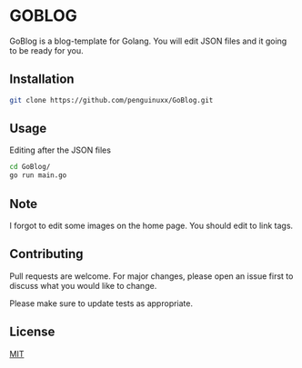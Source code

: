 # GOBLOG

GoBlog is a blog-template for Golang. You will  edit JSON files and it going to be ready for you.

## Installation


```bash
git clone https://github.com/penguinuxx/GoBlog.git
```

## Usage
Editing after the JSON files 
```bash
cd GoBlog/
go run main.go
```

## Note 
I forgot to edit some images on the home page. You should edit to link tags.   

## Contributing

Pull requests are welcome. For major changes, please open an issue first
to discuss what you would like to change.

Please make sure to update tests as appropriate.

## License

[MIT](https://choosealicense.com/licenses/mit/)
